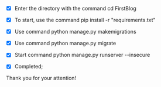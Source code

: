 -[x] Enter the directory with the command cd FirstBlog

-[x] To start, use the command pip install -r "requirements.txt"

-[x] Use command python manage.py makemigrations

-[x] Use command python manage.py migrate

-[x] Start command python manage.py runserver --insecure

-[x] Completed;

Thank you for your attention!